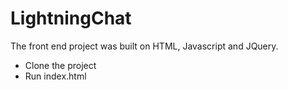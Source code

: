 # LightningChat
The front end project was built on HTML, Javascript and JQuery. 

- Clone the project
- Run index.html
